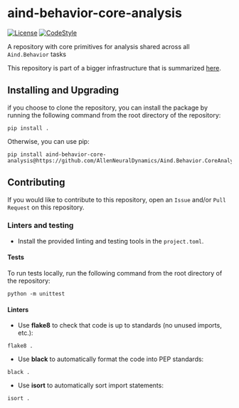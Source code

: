 # aind-behavior-core-analysis

[![License](https://img.shields.io/badge/license-MIT-brightgreen)](LICENSE)
[![CodeStyle](https://img.shields.io/endpoint?url=https://raw.githubusercontent.com/astral-sh/ruff/main/assets/badge/v2.json)](https://github.com/astral-sh/ruff)

A repository with core primitives for analysis shared across all `Aind.Behavior` tasks

This repository is part of a bigger infrastructure that is summarized [here](https://github.com/AllenNeuralDynamics/Aind.Behavior.Services).

## Installing and Upgrading

if you choose to clone the repository, you can install the package by running the following command from the root directory of the repository:

```
pip install .
```

Otherwise, you can use pip:

```
pip install aind-behavior-core-analysis@https://github.com/AllenNeuralDynamics/Aind.Behavior.CoreAnalysis
```


## Contributing

If you would like to contribute to this repository, open an `Issue` and/or `Pull Request` on this repository. 

### Linters and testing

- Install the provided linting and testing tools in the `project.toml`.

#### Tests

To run tests locally, run the following command from the root directory of the repository:

```
python -m unittest
```

#### Linters


- Use **flake8** to check that code is up to standards (no unused imports, etc.):

```
flake8 .
```

- Use **black** to automatically format the code into PEP standards:

```
black .
```

- Use **isort** to automatically sort import statements:

```
isort .
```
